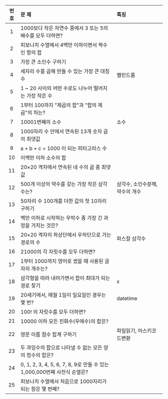 |번호|문 제|특징|
|:---:|:---|:---|
|1|	1000보다 작은 자연수 중에서 3 또는 5의 배수를 모두 더하면?	||
|2| 피보나치 수열에서 4백만 이하이면서 짝수인 항의 합	||
|3| 가장 큰 소인수 구하기	||
|4| 세자리 수를 곱해 만들 수 있는 가장 큰 대칭수	|팰린드롬|
|5| 1 ~ 20 사이의 어떤 수로도 나누어 떨어지는 가장 작은 수	||
|6| 1부터 100까지 "제곱의 합"과 "합의 제곱"의 차는?	||
|7| 10001번째의 소수	|소수|
|8| 1000자리 수 안에서 연속된 13개 숫자 곱의 최댓값	||
|9| a + b + c = 1000 이 되는 피타고라스 수	||
|10| 이백만 이하 소수의 합	||
|11| 20×20 격자에서 연속된 네 수의 곱 중 최댓값	||
|12| 500개 이상의 약수를 갖는 가장 작은 삼각수는?	|삼각수, 소인수분해, 약수의 개수|
|13| 50자리 수 100개를 더한 값의 첫 10자리 구하기	||
|14| 백만 이하로 시작하는 우박수 중 가장 긴 과정을 거치는 것은?	||
|15| 20×20 격자의 좌상단에서 우하단으로 가는 경로의 수	|파스칼 삼각수|
|16| 21000의 각 자릿수를 모두 더하면?	||
|17| 1부터 1000까지 영어로 썼을 때 사용된 글자의 개수는?	||
|18| 삼각형을 따라 내려가면서 합이 최대가 되는 경로 찾기	|x|
|19| 20세기에서, 매월 1일이 일요일인 경우는 몇 번?	|datetime|
|20| 100! 의 자릿수를 모두 더하면?||
|21| 10000 이하 모든 친화수(우애수)의 합은?||
|22| 영문 이름 점수 합계 구하기|파일읽기, 아스키코드변환|
|23| 두 과잉수의 합으로 나타낼 수 없는 모든 양의 정수의 합은?||
|24| 0, 1, 2, 3, 4, 5, 6, 7, 8, 9로 만들 수 있는 1,000,000번째 사전식 순열은?||
|25| 피보나치 수열에서 처음으로 1000자리가 되는 항은 몇 번째?||
